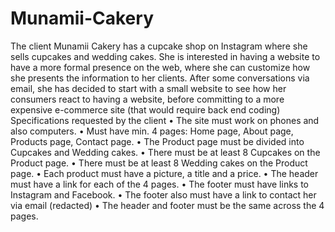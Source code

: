 # Munamii-Cakery

The client Munamii Cakery has a cupcake shop on Instagram where she sells 
cupcakes and wedding cakes. She is interested in having a website to have a more 
formal presence on the web, where she can customize how she presents the 
information to her clients. 
After some conversations via email, she has decided to start with a small website to 
see how her consumers react to having a website, before committing to a more 
expensive e-commerce site (that would require back end coding) 
Specifications requested by the client 
• The site must work on phones and also computers. 
• Must have min. 4 pages: Home page, About page, Products page, Contact page. 
• The Product page must be divided into Cupcakes and Wedding cakes. 
• There must be at least 8 Cupcakes on the Product page. 
• There must be at least 8 Wedding cakes on the Product page. 
• Each product must have a picture, a title and a price. 
• The header must have a link for each of the 4 pages. 
• The footer must have links to Instagram and Facebook. 
• The footer also must have a link to contact her via email 
(redacted) 
• The header and footer must be the same across the 4 pages.
